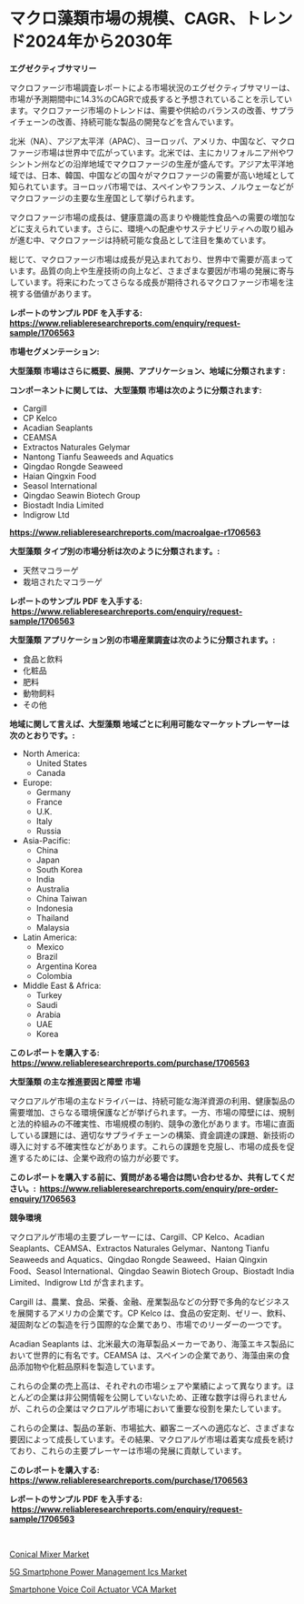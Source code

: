<p><h1>マクロ藻類市場の規模、CAGR、トレンド2024年から2030年</h1></p><p><strong>エグゼクティブサマリー</strong></p>
<p><p>マクロファージ市場調査レポートによる市場状況のエグゼクティブサマリーは、市場が予測期間中に14.3%のCAGRで成長すると予想されていることを示しています。マクロファージ市場のトレンドは、需要や供給のバランスの改善、サプライチェーンの改善、持続可能な製品の開発などを含んでいます。</p><p>北米（NA）、アジア太平洋（APAC）、ヨーロッパ、アメリカ、中国など、マクロファージ市場は世界中で広がっています。北米では、主にカリフォルニア州やワシントン州などの沿岸地域でマクロファージの生産が盛んです。アジア太平洋地域では、日本、韓国、中国などの国々がマクロファージの需要が高い地域として知られています。ヨーロッパ市場では、スペインやフランス、ノルウェーなどがマクロファージの主要な生産国として挙げられます。</p><p>マクロファージ市場の成長は、健康意識の高まりや機能性食品への需要の増加などに支えられています。さらに、環境への配慮やサステナビリティへの取り組みが進む中、マクロファージは持続可能な食品として注目を集めています。</p><p>総じて、マクロファージ市場は成長が見込まれており、世界中で需要が高まっています。品質の向上や生産技術の向上など、さまざまな要因が市場の発展に寄与しています。将来にわたってさらなる成長が期待されるマクロファージ市場を注視する価値があります。</p></p>
<p><strong>レポートのサンプル PDF を入手する: <a href="https://www.reliableresearchreports.com/enquiry/request-sample/1706563">https://www.reliableresearchreports.com/enquiry/request-sample/1706563</a></strong></p>
<p><strong>市場セグメンテーション:</strong></p>
<p><strong> 大型藻類 市場はさらに概要、展開、アプリケーション、地域に分類されます :</strong></p>
<p><strong>コンポーネントに関しては、 大型藻類 市場は次のように分類されます: &nbsp;</strong></p>
<p><ul><li>Cargill</li><li>CP Kelco</li><li>Acadian Seaplants</li><li>CEAMSA</li><li>Extractos Naturales Gelymar</li><li>Nantong Tianfu Seaweeds and Aquatics</li><li>Qingdao Rongde Seaweed</li><li>Haian Qingxin Food</li><li>Seasol International</li><li>Qingdao Seawin Biotech Group</li><li>Biostadt India Limited</li><li>Indigrow Ltd</li></ul></p>
<p><strong><a href="https://www.reliableresearchreports.com/macroalgae-r1706563">https://www.reliableresearchreports.com/macroalgae-r1706563</a></strong></p>
<p><strong> 大型藻類 タイプ別の市場分析は次のように分類されます。:</strong></p>
<p><ul><li>天然マコラーゲ</li><li>栽培されたマコラーゲ</li></ul></p>
<p><strong>レポートのサンプル PDF を入手する: &nbsp;<a href="https://www.reliableresearchreports.com/enquiry/request-sample/1706563">https://www.reliableresearchreports.com/enquiry/request-sample/1706563</a></strong></p>
<p><strong> 大型藻類 アプリケーション別の市場産業調査は次のように分類されます。:</strong></p>
<p><ul><li>食品と飲料</li><li>化粧品</li><li>肥料</li><li>動物飼料</li><li>その他</li></ul></p>
<p><strong>地域に関して言えば、大型藻類 地域ごとに利用可能なマーケットプレーヤーは次のとおりです。:</strong></p>
<p><ul>
    <li>
        North America:
        <ul>
            <li>United States</li>
            <li>Canada</li>
        </ul>
    </li>
    <li>
        Europe:
        <ul>
            <li>Germany</li>
            <li>France</li>
            <li>U.K.</li>
            <li>Italy</li>
            <li>Russia</li>
        </ul>
    </li>
    <li>
        Asia-Pacific:
        <ul>
            <li>China</li>
            <li>Japan</li>
            <li>South Korea</li>
            <li>India</li>
            <li>Australia</li>
            <li>China Taiwan</li>
            <li>Indonesia</li>
            <li>Thailand</li>
            <li>Malaysia</li>
        </ul>
    </li>
    <li>
        Latin America:
        <ul>
            <li>Mexico</li>
            <li>Brazil</li>
            <li>Argentina Korea</li>
            <li>Colombia</li>
        </ul>
    </li>
    <li>
        Middle East & Africa:
        <ul>
            <li>Turkey</li>
            <li>Saudi</li>
            <li>Arabia</li>
            <li>UAE</li>
            <li>Korea</li>
        </ul>
    </li>
    </ul></p>
<p><strong>このレポートを購入する: &nbsp;<a href="https://www.reliableresearchreports.com/purchase/1706563">https://www.reliableresearchreports.com/purchase/1706563</a></strong></p>
<p><strong>大型藻類 の主な推進要因と障壁 市場</strong></p>
<p><p>マクロアルゲ市場の主なドライバーは、持続可能な海洋資源の利用、健康製品の需要増加、さらなる環境保護などが挙げられます。一方、市場の障壁には、規制と法的枠組みの不確実性、市場規模の制約、競争の激化があります。市場に直面している課題には、適切なサプライチェーンの構築、資金調達の課題、新技術の導入に対する不確実性などがあります。これらの課題を克服し、市場の成長を促進するためには、企業や政府の協力が必要です。</p></p>
<p><strong>このレポートを購入する前に、質問がある場合は問い合わせるか、共有してください。:&nbsp; <a href="https://www.reliableresearchreports.com/enquiry/pre-order-enquiry/1706563">https://www.reliableresearchreports.com/enquiry/pre-order-enquiry/1706563</a></strong></p>
<p><strong>競争環境</strong></p>
<p><p>マクロアルゲ市場の主要プレーヤーには、Cargill、CP Kelco、Acadian Seaplants、CEAMSA、Extractos Naturales Gelymar、Nantong Tianfu Seaweeds and Aquatics、Qingdao Rongde Seaweed、Haian Qingxin Food、Seasol International、Qingdao Seawin Biotech Group、Biostadt India Limited、Indigrow Ltd が含まれます。</p><p>Cargill は、農業、食品、栄養、金融、産業製品などの分野で多角的なビジネスを展開するアメリカの企業です。CP Kelco は、食品の安定剤、ゼリー、飲料、凝固剤などの製造を行う国際的な企業であり、市場でのリーダーの一つです。</p><p>Acadian Seaplants は、北米最大の海草製品メーカーであり、海藻エキス製品において世界的に有名です。CEAMSA は、スペインの企業であり、海藻由来の食品添加物や化粧品原料を製造しています。</p><p>これらの企業の売上高は、それぞれの市場シェアや業績によって異なります。ほとんどの企業は非公開情報を公開していないため、正確な数字は得られませんが、これらの企業はマクロアルゲ市場において重要な役割を果たしています。</p><p>これらの企業は、製品の革新、市場拡大、顧客ニーズへの適応など、さまざまな要因によって成長しています。その結果、マクロアルゲ市場は着実な成長を続けており、これらの主要プレーヤーは市場の発展に貢献しています。</p></p>
<p><strong>このレポートを購入する: &nbsp; <a href="https://www.reliableresearchreports.com/purchase/1706563">https://www.reliableresearchreports.com/purchase/1706563</a></strong></p>
<p><strong>レポートのサンプル PDF を入手する: &nbsp;<a href="https://www.reliableresearchreports.com/enquiry/request-sample/1706563">https://www.reliableresearchreports.com/enquiry/request-sample/1706563</a></strong><strong></strong></p>
<p>&nbsp;</p>
<p><p><a href="https://view.publitas.com/reportprime-1/conical-mixer-market-competitive-analysis-market-trends-and-forecast-to-2031/">Conical Mixer Market</a></p><p><a href="https://glittery-fuchsia-86a.notion.site/Decoding-5G-Smartphone-Power-Management-Ics-Market-Metrics-Market-Share-Trends-and-Growth-Pattern-732c56a1140c480fa5fd25df843e183e">5G Smartphone Power Management Ics Market</a></p><p><a href="https://acidic-farm-354.notion.site/Smartphone-Voice-Coil-Actuator-VCA-Market-Insights-into-Market-CAGR-Market-Trends-and-Growth-Stra-2fce7ad040f14d229b87ac522dd9c1ee">Smartphone Voice Coil Actuator VCA Market</a></p></p>